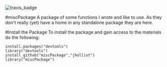 ![travis_badge](https://travis-ci.org/jhollist/miscPackage.svg)

#miscPackage
A package of some functions I wrote and like to use.  As they don't really (yet) have a home in any standalone package they are here.

#Install the Package
To install the package and gain access to the materials do the following:
```
install.packages("devtools")
library("devtools")
install_github("miscPackage","jhollist")
library("miscPackage")
```

